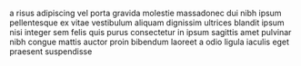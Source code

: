 a risus adipiscing vel porta gravida molestie massadonec dui nibh ipsum
pellentesque ex vitae vestibulum aliquam dignissim ultrices blandit ipsum nisi
integer sem felis quis purus consectetur in ipsum sagittis amet pulvinar nibh
congue mattis auctor proin bibendum laoreet a odio ligula iaculis eget praesent
suspendisse